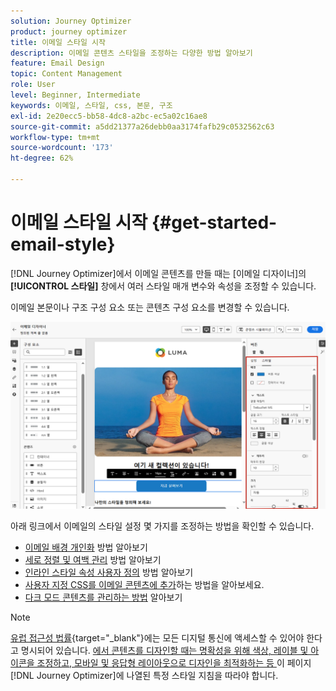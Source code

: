 ```yaml
---
solution: Journey Optimizer
product: journey optimizer
title: 이메일 스타일 시작
description: 이메일 콘텐츠 스타일을 조정하는 다양한 방법 알아보기
feature: Email Design
topic: Content Management
role: User
level: Beginner, Intermediate
keywords: 이메일, 스타일, css, 본문, 구조
exl-id: 2e20ecc5-bb58-4dc8-a2bc-ec5a02c16ae8
source-git-commit: a5dd21377a26debb0aa3174fafb29c0532562c63
workflow-type: tm+mt
source-wordcount: '173'
ht-degree: 62%

---
```


# 이메일 스타일 시작 {#get-started-email-style}

[!DNL Journey Optimizer]에서 이메일 콘텐츠를 만들 때는 [이메일 디자이너]의 **[!UICONTROL 스타일]** 창에서 여러 스타일 매개 변수와 속성을 조정할 수 있습니다.

이메일 본문이나 구조 구성 요소 또는 콘텐츠 구성 요소를 변경할 수 있습니다.

![](assets/email_designer_content_components_styles.png)

아래 링크에서 이메일의 스타일 설정 몇 가지를 조정하는 방법을 확인할 수 있습니다.

* [이메일 배경 개인화](backgrounds.md) 방법 알아보기
* [세로 정렬 및 여백 관리](alignment-and-padding.md) 방법 알아보기
* [인라인 스타일 속성 사용자 정의](inline-styling.md) 방법 알아보기
* [사용자 지정 CSS를 이메일 콘텐츠에 추가](custom-css.md)하는 방법을 알아보세요.
* [다크 모드 콘텐츠를 관리하는 방법](dark-mode.md) 알아보기

>[!NOTE]
>
>[유럽 접근성 법률](https://eur-lex.europa.eu/legal-content/EN/TXT/?uri=CELEX%3A32019L0882){target="_blank"}에는 모든 디지털 통신에 액세스할 수 있어야 한다고 명시되어 있습니다. [에서 콘텐츠를 디자인할 때는 명확성을 위해 색상, 레이블 및 아이콘을 조정하고, 모바일 및 응답형 레이아웃으로 디자인을 최적화하는 등 ](../email/accessible-content.md)이 페이지[!DNL Journey Optimizer]에 나열된 특정 스타일 지침을 따라야 합니다.
